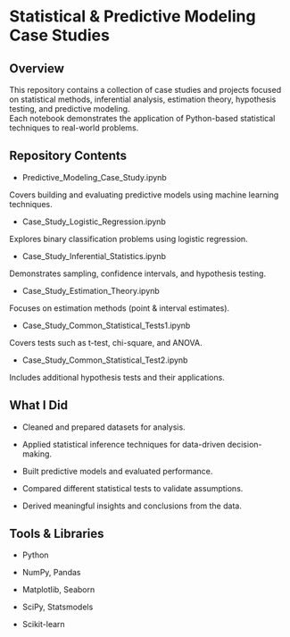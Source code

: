 # Statistical & Predictive Modeling Case Studies
## Overview

This repository contains a collection of case studies and projects focused on statistical methods, inferential analysis, estimation theory, hypothesis testing, and predictive modeling.  
Each notebook demonstrates the application of Python-based statistical techniques to real-world problems.

## Repository Contents

* Predictive_Modeling_Case_Study.ipynb

Covers building and evaluating predictive models using machine learning techniques.

* Case_Study_Logistic_Regression.ipynb

Explores binary classification problems using logistic regression.

* Case_Study_Inferential_Statistics.ipynb

Demonstrates sampling, confidence intervals, and hypothesis testing.

* Case_Study_Estimation_Theory.ipynb

Focuses on estimation methods (point & interval estimates).

* Case_Study_Common_Statistical_Tests1.ipynb

Covers tests such as t-test, chi-square, and ANOVA.

* Case_Study_Common_Statistical_Test2.ipynb

Includes additional hypothesis tests and their applications.

## What I Did

* Cleaned and prepared datasets for analysis.

* Applied statistical inference techniques for data-driven decision-making.

* Built predictive models and evaluated performance.

* Compared different statistical tests to validate assumptions.

* Derived meaningful insights and conclusions from the data.

## Tools & Libraries

* Python

* NumPy, Pandas

* Matplotlib, Seaborn

* SciPy, Statsmodels

* Scikit-learn
